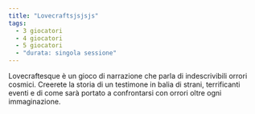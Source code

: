 ```yaml
---
title: "Lovecraftsjsjsjs"
tags:
  - 3 giocatori
  - 4 giocatori
  - 5 giocatori
  - "durata: singola sessione"
---
```


Lovecraftesque è un gioco di narrazione che parla di indescrivibili orrori cosmici. Creerete la storia di un testimone in balia di strani, terrificanti eventi e di come sarà portato a confrontarsi con orrori oltre ogni immaginazione.